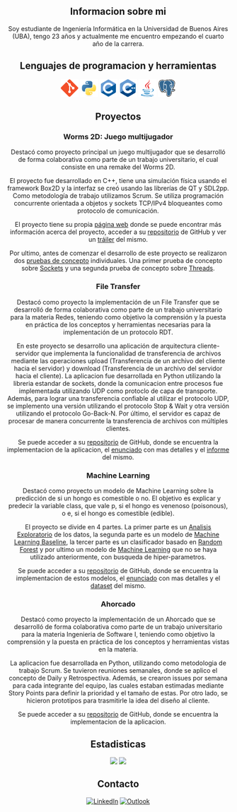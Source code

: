 </div>

<h2 align="center">Informacion sobre mi</h2>

<div align="center">
  Soy estudiante de Ingeniería Informática en la Universidad de Buenos Aires (UBA), tengo 23 años y actualmente me encuentro empezando el cuarto año de la carrera.
</div>

<h2 align="center">Lenguajes de programacion y herramientas</h2>

<p align="center"> 
  <img src="https://github.com/devicons/devicon/blob/v2.15.1/icons/git/git-original.svg" alt="git" width="40" height="40"/> 
  <img src="https://github.com/devicons/devicon/blob/v2.15.1/icons/python/python-original.svg" alt="python" width="40" height="40"/> 
  <img src="https://github.com/devicons/devicon/blob/v2.15.1/icons/c/c-original.svg" alt="c" width="40" height="40"/> 
  <img src="https://github.com/devicons/devicon/blob/v2.15.1/icons/cplusplus/cplusplus-original.svg" alt="cplusplus" width="40" height="40"/> 
  <img src="https://github.com/devicons/devicon/blob/v2.15.1/icons/java/java-original.svg" alt="java" width="40" height="40"/> 
  <img src="https://github.com/devicons/devicon/blob/v2.15.1/icons/postgresql/postgresql-original.svg" alt="java" width="40" height="40"/> 
</p>

<h2 align="center">Proyectos</h2>

<div align="center">
  <h3 align="center">Worms 2D: Juego multijugador</h3>
  <p align="center">
    Destacó como proyecto principal un juego multijugador que se desarrolló de forma colaborativa como parte de un trabajo universitario, el cual consiste en una remake del Worms 2D.
    
  El proyecto fue desarrollado en C++, tiene una simulación física usando el framework Box2D y la interfaz se creó usando las librerías de QT y SDL2pp. Como metodología de trabajo utilizamos Scrum. Se utiliza programación concurrente orientada a objetos y sockets TCP/IPv4 bloqueantes como protocolo de comunicación.
    
  El proyecto tiene su propia <a href="https://alanvaldevenito.github.io">página web</a> donde se puede encontrar más información acerca del proyecto, acceder a su <a href="https://github.com/AlanValdevenito/Worms">repositorio</a> de GitHub y ver un <a href="https://www.youtube.com/watch?v=cXs05yU9hYE">tráiler</a> del mismo.

Por ultimo, antes de comenzar el desarrollo de este proyecto se realizaron dos <a href="https://github.com/AlanValdevenito/Taller-De-Programacion-I/tree/main/ENTREGAS">pruebas de concepto</a> individuales. Una primer prueba de concepto sobre <a href="https://github.com/AlanValdevenito/Taller-De-Programacion-I/tree/main/ENTREGAS/SOCKETS">Sockets</a> y una segunda prueba de concepto sobre <a href="https://github.com/AlanValdevenito/Taller-De-Programacion-I/tree/main/ENTREGAS/THREADS">Threads</a>.
</div>

<div align="center">
  <h3 align="center">File Transfer</h3>
  <p align="center">
    Destacó como proyecto la implementación de un File Transfer que se desarrolló de forma colaborativa como parte de un trabajo universitario para la materia Redes, teniendo como objetivo la comprensión y la puesta en práctica de los        conceptos y herramientas necesarias para la implementación de un protocolo RDT.
   
   En este proyecto se desarrollo una aplicación de arquitectura cliente-servidor que implementa la funcionalidad de transferencia de archivos mediante las operaciones upload (Transferencia de un archivo del cliente hacia el servidor) y download (Transferencia de un archivo del servidor hacia el cliente). La aplicacion fue desarrollada en Python utilizando la libreria estandar de sockets, donde la comunicacion entre procesos fue implementada utilizando UDP como protoclo de capa de transporte. Además, para lograr una transferencia confiable al utilizar el protocolo UDP, se implemento una versión utilizando el protocolo Stop & Wait y otra versión utilizando el protocolo Go-Back-N. Por último, el servidor es capaz de procesar de manera concurrente la transferencia de archivos con múltiples clientes.
    
  Se puede acceder a su <a href="https://github.com/AlanValdevenito/TP1-Redes">repositorio</a> de GitHub, donde se encuentra la implementacion de la aplicacion, el <a href="https://github.com/AlanValdevenito/TP1-Redes/blob/main/enunciado.pdf">enunciado</a> con mas detalles y el <a href="https://github.com/AlanValdevenito/TP1-Redes/blob/main/informe.pdf">informe</a> del mismo.
</div>

<div align="center">
  <h3 align="center">Machine Learning</h3>
  <p align="center">
    Destacó como proyecto un modelo de Machine Learning sobre la predicción de si un hongo es comestible o no. El objetivo es explicar y predecir la variable class, que vale p, si el hongo es venenoso (poisonous), o e, si el hongo es comestible (edible).

  El proyecto se divide en 4 partes. La primer parte es un <a href="https://github.com/AlanValdevenito/Organizacion-de-Datos/blob/main/ENTREGAS/TP2/PARTE-1/analisis-exploratorio.ipynb">Analisis Exploratorio</a> de los datos, la segunda parte es un modelo de <a href="https://github.com/AlanValdevenito/Organizacion-de-Datos/blob/main/ENTREGAS/TP2/PARTE-2/machine-learning-baseline.ipynb">Machine Learning Baseline</a>, la tercer parte es un clasificador basado en <a href="https://github.com/AlanValdevenito/Organizacion-de-Datos/blob/main/ENTREGAS/TP2/PARTE-3/random-forest.ipynb">Random Forest</a> y por ultimo un modelo de <a href="https://github.com/AlanValdevenito/Organizacion-de-Datos/blob/main/ENTREGAS/TP2/PARTE-4/machine-learning.ipynb">Machine Learning</a> que no se haya utilizado anteriormente, con busqueda de hiper-parametros.

    
  Se puede acceder a su <a href="https://github.com/AlanValdevenito/Organizacion-de-Datos/tree/main/ENTREGAS/TP2">repositorio</a> de GitHub, donde se encuentra la implementacion de estos modelos, el <a href="https://github.com/AlanValdevenito/Organizacion-de-Datos/blob/main/ENTREGAS/TP2/ENUNCIADO.pdf">enunciado</a> con mas detalles y el <a href="https://github.com/AlanValdevenito/Organizacion-de-Datos/blob/main/ENTREGAS/TP2/dataset.zip">dataset</a> del mismo.
</div>

<div align="center">
  <h3 align="center">Ahorcado</h3>
  <p align="center">
    Destacó como proyecto la implementación de un Ahorcado que se desarrolló de forma colaborativa como parte de un trabajo universitario para la materia Ingenieria de Software I, teniendo como objetivo la comprensión y la puesta en práctica de los conceptos y herramientas vistas en la materia.
   
   La aplicacion fue desarrollada en Python, utilizando como metodologia de trabajo Scrum. Se tuvieron reuniones semanales, donde se aplico el concepto de Daily y Retrospectiva. Además, se crearon issues por semana para cada integrante del equipo, las cuales estaban estimadas mediante Story Points para definir la prioridad y el tamaño de estas. Por otro lado, se hicieron prototipos para trasmitirle la idea del diseño al cliente.
    
  Se puede acceder a su <a href="https://github.com/AlanValdevenito/Proyecto-AnInfo">repositorio</a> de GitHub, donde se encuentra la implementacion de la aplicacion.
</div>

<h2 align="center">Estadisticas</h2>

<p align= "center">
  <img height= "150" src="https://github-readme-stats.vercel.app/api?username=AlanValdevenito&theme=react&show_icons=true&include_all_commits=true" />
  <img height= "150" src="https://github-readme-stats.vercel.app/api/top-langs/?username=AlanValdevenito&theme=react&layout=compact" />
</p>

<h2 align="center">Contacto</h2>
<div align="center">
  
  [![LinkedIn](https://img.shields.io/badge/linkedin-%230077B5.svg?style=for-the-badge&logo=linkedin&logoColor=white)](https://www.linkedin.com/in/alan-ezequiel-valdevenito-a96299279)
  [![Outlook](https://img.shields.io/badge/Outlook-blue?style=for-the-badge&logo=microsoftoutlook&logoColor=white)](mailto:AlanEzequielValdevenito@outlook.com)
  
</div>
